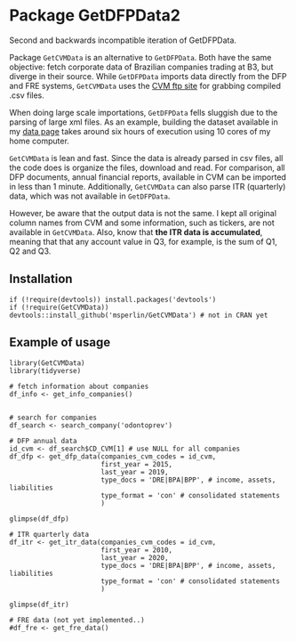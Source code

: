 # Package GetDFPData2

Second and backwards incompatible iteration of GetDFPData.


Package `GetCVMData` is an alternative to `GetDFPData`. Both have the same objective: fetch corporate data of Brazilian companies trading at B3, but diverge in their source. While `GetDFPData` imports data directly from the DFP and FRE systems, `GetCVMData` uses the [CVM ftp site](http://dados.cvm.gov.br/dados/CIA_ABERTA/) for grabbing compiled .csv files.

When doing large scale importations, `GetDFPData` fells sluggish due to the parsing of large xml files. As an example, building the dataset available in my [data page](https://www.msperlin.com/blog/data/data/) takes around six hours of execution using 10 cores of my home computer.

`GetCVMData` is lean and fast. Since the data is already parsed in csv files, all the code does is organize the files, download and read. For comparison, all DFP documents, annual financial reports, available in CVM can be imported in less than 1 minute. Additionally, `GetCVMData` can also parse ITR (quarterly) data, which was not available in `GetDFPData`.

However, be aware that the output data is not the same. I kept all original column names from CVM and some information, such as tickers, are not available in `GetCVMData`. Also, know that **the ITR data is accumulated**, meaning that that any account value in Q3, for example, is the sum of Q1, Q2 and Q3. 


## Installation

```
if (!require(devtools)) install.packages('devtools')
if (!require(GetCVMData)) devtools::install_github('msperlin/GetCVMData') # not in CRAN yet
```

## Example of usage

```
library(GetCVMData)
library(tidyverse)

# fetch information about companies
df_info <- get_info_companies()


# search for companies
df_search <- search_company('odontoprev')

# DFP annual data
id_cvm <- df_search$CD_CVM[1] # use NULL for all companies
df_dfp <- get_dfp_data(companies_cvm_codes = id_cvm, 
                       first_year = 2015,
                       last_year = 2019,
                       type_docs = 'DRE|BPA|BPP', # income, assets, liabilities
                       type_format = 'con' # consolidated statements
                       )

glimpse(df_dfp)

# ITR quarterly data
df_itr <- get_itr_data(companies_cvm_codes = id_cvm, 
                       first_year = 2010,
                       last_year = 2020,
                       type_docs = 'DRE|BPA|BPP', # income, assets, liabilities
                       type_format = 'con' # consolidated statements
                       )

glimpse(df_itr)

# FRE data (not yet implemented..)
#df_fre <- get_fre_data()
```
